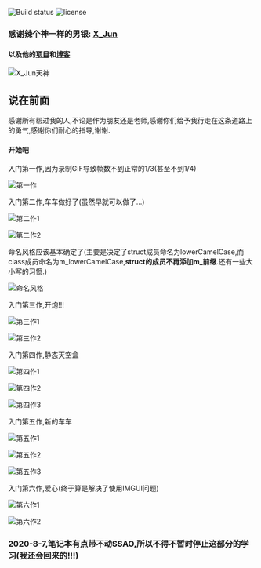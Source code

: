 ![Build status](https://ci.appveyor.com/api/projects/status/oylc74cmuu47pwas/branch/master?svg=true) ![license](https://img.shields.io/badge/license-MIT-dddd00.svg) 

### 感谢辣个神一样的男银: [**<u>X_Jun</u>**](https://home.cnblogs.com/u/X-Jun/)

#### 以及他的[**<u>项目</u>**](https://github.com/MKXJun/DX11-Without-DirectX-SDK)和[**<u>博客</u>**](https://www.cnblogs.com/X-Jun/p/9028764.html)

![X_Jun天神](./PIC/X_Jun天神.jpg)



## 说在前面

感谢所有帮过我的人,不论是作为朋友还是老师,感谢你们给予我行走在这条道路上的勇气,感谢你们耐心的指导,谢谢.

#### 开始吧

入门第一作,因为录制GIF导致帧数不到正常的1/3(甚至不到1/4)

![第一作](./作品一览/00_3D图形入门.gif)

入门第二作,车车做好了(虽然早就可以做了...)

![第二作1](./作品一览/01_车车_01.png)

![第二作2](./作品一览/01_车车_02.png)

命名风格应该基本确定了(主要是决定了struct成员命名为lowerCamelCase,而class成员命名为m_lowerCamelCase,**struct的成员不再添加m_前缀**.还有一些大小写的习惯.)

![命名风格](./PIC/命名风格.png)

入门第三作,开炮!!!

![第三作1](./作品一览/02_坦克_01.png)

![第三作2](./作品一览/02_坦克_02.png)

入门第四作,静态天空盒

![第四作1](./作品一览/03_静态天空盒_01.png)

![第四作2](./作品一览/03_静态天空盒_02.png)

![第四作3](./作品一览/03_静态天空盒_03.png)

入门第五作,新的车车

![第五作1](./作品一览/04_新的车车_01.png)

![第五作2](./作品一览/04_新的车车_02.png)

![第五作3](./作品一览/04_新的车车_03.png)

入门第六作,爱心(终于算是解决了使用IMGUI问题)

![第六作1](./作品一览/05_爱心_01.png)

![第六作2](./作品一览/05_爱心_02.png)

### 2020-8-7,笔记本有点带不动SSAO,所以不得不暂时停止这部分的学习(我还会回来的!!!)